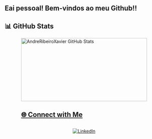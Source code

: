 ## Eai pessoal! Bem-vindos ao meu Github!!

## 📊 GitHub Stats

<div style="display: flex; justify-content: center; align-items: center; flex-direction: column;"> 
<a href="https://github.com/AndreRibeiroXavier/AndreRibeiroXavier/blob/main/README.md">
  <img height=200 width=400 title ="AndreRibeiroXavier GitHub Stats" src="https://github-readme-stats.vercel.app/api?username=AndreRibeiroXavier&show_icons=true&theme=midnight-purple&hide_border=true" />

  ## 🌐 Connect with Me

[![LinkedIn](https://img.shields.io/badge/LinkedIn-000?style=for-the-badge&logo=linkedin&logoColor=30A3DC)]([https://www.linkedin.com/in/gustavohenrique-dev/](https://www.linkedin.com/in/andr%C3%A9-xavier-672a90226/))



